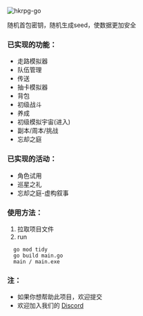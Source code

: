 ![hkrpg-go](https://socialify.git.ci/gucooing/hkrpg-go/image?description=1&font=Inter&forks=1&language=1&name=1&owner=1&pattern=Circuit%20Board&stargazers=1&theme=Auto)

 随机首包密钥，随机生成seed，使数据更加安全

### 已实现的功能：
- 走路模拟器
- 队伍管理
- 传送
- 抽卡模拟器
- 背包
- 初级战斗
- 养成
- 初级模拟宇宙(进入)
- 副本/周本/挑战
- 忘却之庭

### 已实现的活动：
- 角色试用
- 巡星之礼
- 忘却之庭-虚构叙事

### 使用方法：
1. 拉取项目文件
2. run
```
  go mod tidy 
  go build main.go
  main / main.exe
```

### 注：
* 如果你想帮助此项目，欢迎提交
* 欢迎加入我们的 [Discord](https://discord.gg/ZJGTU8ZFGW)